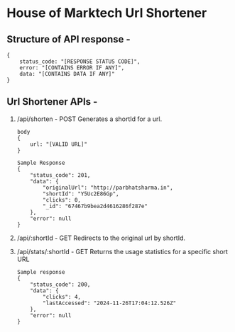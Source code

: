 # House of Marktech Url Shortener
## Structure of API response -

    {
	    status_code: "[RESPONSE STATUS CODE]",
	    error: "[CONTAINS ERROR IF ANY]",
	    data: "[CONTAINS DATA IF ANY]"
    }
   
## Url Shortener APIs -

1. /api/shorten - POST
 Generates a shortId for a url.
    
    ```
    body
    {
        url: "[VALID URL]"
    }

    Sample Response
    {
        "status_code": 201,
        "data": {
            "originalUrl": "http://parbhatsharma.in",
            "shortId": "Y5Uc2E86Gp",
            "clicks": 0,
            "_id": "67467b9bea2d4616286f287e"
        },
        "error": null
    }
    ```

2. /api/:shortId - GET
 Redirects to the original url by shortId.

3. /api/stats/:shortId - GET
 Returns the usage statistics for a specific short URL

    ```
    Sample response
    {
        "status_code": 200,
        "data": {
            "clicks": 4,
            "lastAccessed": "2024-11-26T17:04:12.526Z"
        },
        "error": null
    }
    ```
